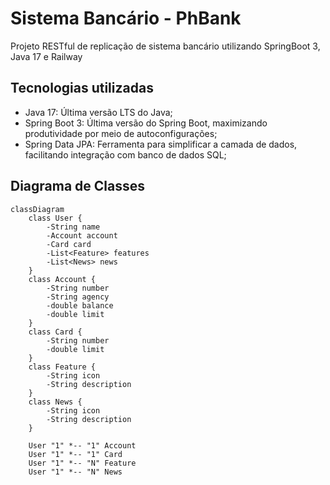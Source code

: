 # Sistema Bancário - PhBank

Projeto RESTful de replicação de sistema bancário utilizando SpringBoot 3, Java 17 e Railway

## Tecnologias utilizadas
 - Java 17: Última versão LTS do Java;
 -  Spring Boot 3: Última versão do Spring Boot, maximizando produtividade por meio de autoconfigurações; 
 - Spring Data JPA: Ferramenta para simplificar a camada de dados, facilitando integração com banco de dados SQL;


## Diagrama de Classes

```mermaid
classDiagram
    class User {
        -String name
        -Account account
        -Card card
        -List<Feature> features
        -List<News> news
    }
    class Account {
        -String number
        -String agency
        -double balance
        -double limit
    }
    class Card {
        -String number
        -double limit
    }
    class Feature {
        -String icon
        -String description
    }
    class News {
        -String icon
        -String description
    }
    
    User "1" *-- "1" Account
    User "1" *-- "1" Card
    User "1" *-- "N" Feature
    User "1" *-- "N" News
```